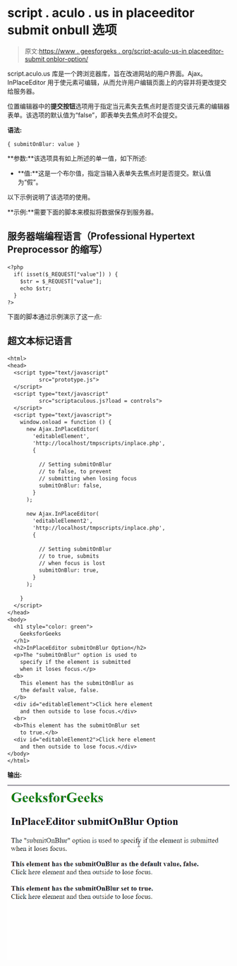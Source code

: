 # script . aculo . us in placeeditor submit onbull 选项

> 原文:[https://www . geesforgeks . org/script-aculo-us-in placeeditor-submit onblor-option/](https://www.geeksforgeeks.org/script-aculo-us-inplaceeditor-submitonblur-option/)

script.aculo.us 库是一个跨浏览器库，旨在改进网站的用户界面。Ajax。InPlaceEditor 用于使元素可编辑，从而允许用户编辑页面上的内容并将更改提交给服务器。

位置编辑器中的**提交按钮**选项用于指定当元素失去焦点时是否提交该元素的编辑器表单。该选项的默认值为“false”，即表单失去焦点时不会提交。

**语法:**

```
{ submitOnBlur: value }
```

**参数:**该选项具有如上所述的单一值，如下所述:

*   **值:**这是一个布尔值，指定当输入表单失去焦点时是否提交。默认值为“假”。

以下示例说明了该选项的使用。

**示例:**需要下面的脚本来模拟将数据保存到服务器。

## 服务器端编程语言（Professional Hypertext Preprocessor 的缩写）

```
<?php
  if( isset($_REQUEST["value"]) ) {
    $str = $_REQUEST["value"];
    echo $str;
  }
?>
```

下面的脚本通过示例演示了这一点:

## 超文本标记语言

```
<html>
<head>
  <script type="text/javascript" 
          src="prototype.js">
  </script>
  <script type="text/javascript" 
          src="scriptaculous.js?load = controls">
  </script>
  <script type="text/javascript">
    window.onload = function () {
      new Ajax.InPlaceEditor(
        'editableElement',
        'http://localhost/tmpscripts/inplace.php',
        {

          // Setting submitOnBlur
          // to false, to prevent
          // submitting when losing focus
          submitOnBlur: false,
        }
      );

      new Ajax.InPlaceEditor(
        'editableElement2',
        'http://localhost/tmpscripts/inplace.php',
        {

          // Setting submitOnBlur
          // to true, submits
          // when focus is lost
          submitOnBlur: true,
        }
      );

    }
  </script>
</head>
<body>
  <h1 style="color: green">
    GeeksforGeeks
  </h1>
  <h2>InPlaceEditor submitOnBlur Option</h2>
  <p>The "submitOnBlur" option is used to 
    specify if the element is submitted
    when it loses focus.</p>
  <b>
    This element has the submitOnBlur as 
    the default value, false.
  </b>
  <div id="editableElement">Click here element
    and then outside to lose focus.</div>
  <br>
  <b>This element has the submitOnBlur set
    to true.</b>
  <div id="editableElement2">Click here element
    and then outside to lose focus.</div>
</body>
</html>
```

**输出:**

![](img/e406611e8b379a28560049151661a9a1.png)